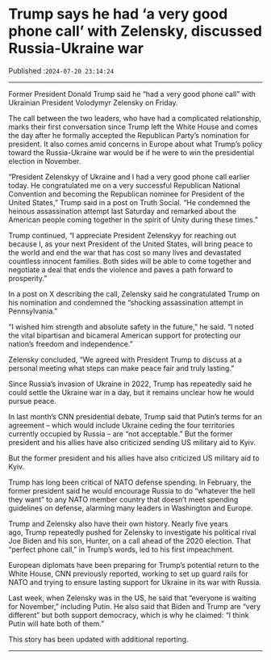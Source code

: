 # Trump says he had ‘a very good phone call’ with Zelensky, discussed Russia-Ukraine war

Published :`2024-07-20 23:14:24`

---

Former President Donald Trump said he “had a very good phone call” with Ukrainian President Volodymyr Zelensky on Friday.

The call between the two leaders, who have had a complicated relationship, marks their first conversation since Trump left the White House and comes the day after he formally accepted the Republican Party’s nomination for president. It also comes amid concerns in Europe about what Trump’s policy toward the Russia-Ukraine war would be if he were to win the presidential election in November.

“President Zelenskyy of Ukraine and I had a very good phone call earlier today. He congratulated me on a very successful Republican National Convention and becoming the Republican nominee for President of the United States,” Trump said in a post on Truth Social. “He condemned the heinous assassination attempt last Saturday and remarked about the American people coming together in the spirit of Unity during these times.”

Trump continued, “I appreciate President Zelenskyy for reaching out because I, as your next President of the United States, will bring peace to the world and end the war that has cost so many lives and devastated countless innocent families. Both sides will be able to come together and negotiate a deal that ends the violence and paves a path forward to prosperity.”

In a post on X describing the call, Zelensky said he congratulated Trump on his nomination and condemned the “shocking assassination attempt in Pennsylvania.”

“I wished him strength and absolute safety in the future,” he said. “I noted the vital bipartisan and bicameral American support for protecting our nation’s freedom and independence.”

Zelensky concluded, “We agreed with President Trump to discuss at a personal meeting what steps can make peace fair and truly lasting.”

Since Russia’s invasion of Ukraine in 2022, Trump has repeatedly said he could settle the Ukraine war in a day, but it remains unclear how he would pursue peace.

In last month’s CNN presidential debate, Trump said that Putin’s terms for an agreement – which would include Ukraine ceding the four territories currently occupied by Russia – are “not acceptable.” But the former president and his allies have also criticized sending US military aid to Kyiv.

But the former president and his allies have also criticized US military aid to Kyiv.

Trump has long been critical of NATO defense spending. In February, the former president said he would encourage Russia to do “whatever the hell they want” to any NATO member country that doesn’t meet spending guidelines on defense, alarming many leaders in Washington and Europe.

Trump and Zelensky also have their own history. Nearly five years ago, Trump repeatedly pushed for Zelensky to investigate his political rival Joe Biden and his son, Hunter, on a call ahead of the 2020 election. That “perfect phone call,” in Trump’s words, led to his first impeachment.

European diplomats have been preparing for Trump’s potential return to the White House, CNN previously reported, working to set up guard rails for NATO and trying to ensure lasting support for Ukraine in its war with Russia.

Last week, when Zelensky was in the US, he said that “everyone is waiting for November,” including Putin. He also said that Biden and Trump are “very different” but both support democracy, which is why he claimed: “I think Putin will hate both of them.”

This story has been updated with additional reporting.

---

